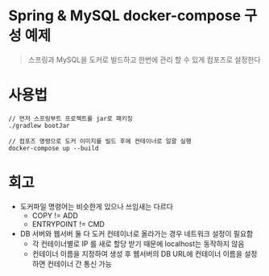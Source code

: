 # Spring & MySQL docker-compose 구성 예제
> 스프링과 MySQL을 도커로 빌드하고 한번에 관리 할 수 있게 컴포즈로 설정한다

# 사용법
```
// 먼저 스프링부트 프로젝트를 jar로 패키징
./gradlew bootJar

// 컴포즈 명령으로 도커 이미지를 빌드 후에 컨테이너로 일괄 실행
docker-compose up --build
```

# 회고
- 도커파일 명령어는 비슷한게 있으나 쓰임새는 다르다
  - COPY != ADD
  - ENTRYPOINT != CMD
- DB 서버와 웹서버 둘 다 도커 컨테이너로 올라가는 경우 네트워크 설정이 필요함
  - 각 컨테이너별로 IP 를 새로 할당 받기 때문에 localhost는 동작하지 않음
  - 컨테이너 이름을 지정하여 생성 후 웹서버의 DB URL에 컨테이너 이름을 설정하면 컨테이너 간 통신 가능